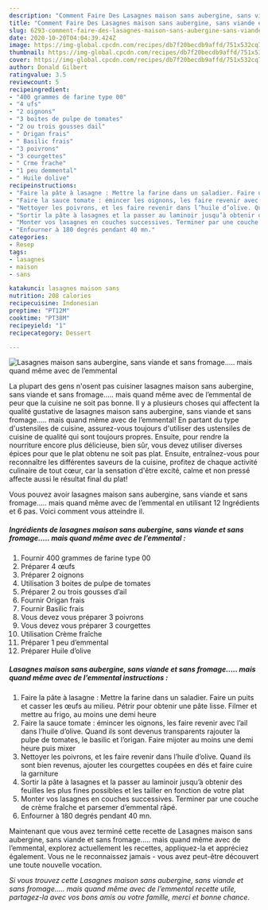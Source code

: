 ```yaml
---
description: "Comment Faire Des Lasagnes maison sans aubergine, sans viande et sans fromage..... mais quand même avec de l’emmental"
title: "Comment Faire Des Lasagnes maison sans aubergine, sans viande et sans fromage..... mais quand même avec de l’emmental"
slug: 6293-comment-faire-des-lasagnes-maison-sans-aubergine-sans-viande-et-sans-fromage-mais-quand-meme-avec-de-lemmental
date: 2020-10-20T04:04:39.424Z
image: https://img-global.cpcdn.com/recipes/db7f20becdb9affd/751x532cq70/lasagnes-maison-sans-aubergine-sans-viande-et-sans-fromage-mais-quand-meme-avec-de-lemmental-photo-principale-de-la-recette.jpg
thumbnail: https://img-global.cpcdn.com/recipes/db7f20becdb9affd/751x532cq70/lasagnes-maison-sans-aubergine-sans-viande-et-sans-fromage-mais-quand-meme-avec-de-lemmental-photo-principale-de-la-recette.jpg
cover: https://img-global.cpcdn.com/recipes/db7f20becdb9affd/751x532cq70/lasagnes-maison-sans-aubergine-sans-viande-et-sans-fromage-mais-quand-meme-avec-de-lemmental-photo-principale-de-la-recette.jpg
author: Donald Gilbert
ratingvalue: 3.5
reviewcount: 5
recipeingredient:
- "400 grammes de farine type 00"
- "4 ufs"
- "2 oignons"
- "3 boites de pulpe de tomates"
- "2 ou trois gousses dail"
- " Origan frais"
- " Basilic frais"
- "3 poivrons"
- "3 courgettes"
- " Crme frache"
- "1 peu demmental"
- " Huile dolive"
recipeinstructions:
- "Faire la pâte à lasagne : Mettre la farine dans un saladier. Faire un puits et casser les œufs au milieu. Pétrir pour obtenir une pâte lisse. Filmer et mettre au frigo, au moins une demi heure"
- "Faire la sauce tomate : émincer les oignons, les faire revenir avec l’ail dans l’huile d’olive. Quand ils sont devenus transparents rajouter la pulpe de tomates, le basilic et l’origan. Faire mijoter au moins une demi heure puis mixer"
- "Nettoyer les poivrons, et les faire revenir dans l’huile d’olive. Quand ils sont bien revenus, ajouter les courgettes coupées en dés et faire cuire la garniture"
- "Sortir la pâte à lasagnes et la passer au laminoir jusqu’à obtenir des feuilles les plus fines possibles et les tailler en fonction de votre plat"
- "Monter vos lasagnes en couches successives. Terminer par une couche de crème fraîche et parsemer d’emmental râpé."
- "Enfourner à 180 degrés pendant 40 mn."
categories:
- Resep
tags:
- lasagnes
- maison
- sans

katakunci: lasagnes maison sans 
nutrition: 208 calories
recipecuisine: Indonesian
preptime: "PT12M"
cooktime: "PT38M"
recipeyield: "1"
recipecategory: Dessert

---
```



![Lasagnes maison sans aubergine, sans viande et sans fromage..... mais quand même avec de l’emmental](https://img-global.cpcdn.com/recipes/db7f20becdb9affd/751x532cq70/lasagnes-maison-sans-aubergine-sans-viande-et-sans-fromage-mais-quand-meme-avec-de-lemmental-photo-principale-de-la-recette.jpg)

La plupart des gens n'osent pas cuisiner lasagnes maison sans aubergine, sans viande et sans fromage..... mais quand même avec de l’emmental de peur que la cuisine ne soit pas bonne. Il y a plusieurs choses qui affectent la qualité gustative de lasagnes maison sans aubergine, sans viande et sans fromage..... mais quand même avec de l’emmental! En partant du type d'ustensiles de cuisine, assurez-vous toujours d'utiliser des ustensiles de cuisine de qualité qui sont toujours propres. Ensuite, pour rendre la nourriture encore plus délicieuse, bien sûr, vous devez utiliser diverses épices pour que le plat obtenu ne soit pas plat. Ensuite, entraînez-vous pour reconnaître les différentes saveurs de la cuisine, profitez de chaque activité culinaire de tout cœur, car la sensation d'être excité, calme et non pressé affecte aussi le résultat final du plat!

<!--inarticleads1-->

Vous pouvez avoir lasagnes maison sans aubergine, sans viande et sans fromage..... mais quand même avec de l’emmental en utilisant 12 Ingrédients et 6 pas. Voici comment vous atteindre il.

##### Ingrédients de lasagnes maison sans aubergine, sans viande et sans fromage..... mais quand même avec de l’emmental :

1. Fournir 400 grammes de farine type 00
1. Préparer 4 œufs
1. Préparer 2 oignons
1. Utilisation 3 boites de pulpe de tomates
1. Préparer 2 ou trois gousses d’ail
1. Fournir  Origan frais
1. Fournir  Basilic frais
1. Vous devez vous préparer 3 poivrons
1. Vous devez vous préparer 3 courgettes
1. Utilisation  Crème fraîche
1. Préparer 1 peu d’emmental
1. Préparer  Huile d’olive




<!--inarticleads2-->

##### Lasagnes maison sans aubergine, sans viande et sans fromage..... mais quand même avec de l’emmental instructions :

1. Faire la pâte à lasagne : Mettre la farine dans un saladier. Faire un puits et casser les œufs au milieu. Pétrir pour obtenir une pâte lisse. Filmer et mettre au frigo, au moins une demi heure
1. Faire la sauce tomate : émincer les oignons, les faire revenir avec l’ail dans l’huile d’olive. Quand ils sont devenus transparents rajouter la pulpe de tomates, le basilic et l’origan. Faire mijoter au moins une demi heure puis mixer
1. Nettoyer les poivrons, et les faire revenir dans l’huile d’olive. Quand ils sont bien revenus, ajouter les courgettes coupées en dés et faire cuire la garniture
1. Sortir la pâte à lasagnes et la passer au laminoir jusqu’à obtenir des feuilles les plus fines possibles et les tailler en fonction de votre plat
1. Monter vos lasagnes en couches successives. Terminer par une couche de crème fraîche et parsemer d’emmental râpé.
1. Enfourner à 180 degrés pendant 40 mn.




<!--inarticleads1-->

<p>
Maintenant que vous avez terminé cette recette de Lasagnes maison sans aubergine, sans viande et sans fromage..... mais quand même avec de l’emmental, explorez actuellement les recettes, appliquez-la et appréciez également. Vous ne le reconnaissez jamais - vous avez peut-être découvert une toute nouvelle vocation.
</p>

<p>
<i>Si vous trouvez cette Lasagnes maison sans aubergine, sans viande et sans fromage..... mais quand même avec de l’emmental recette utile, partagez-la avec vos bons amis ou votre famille, merci et bonne chance.</i>
</p>
